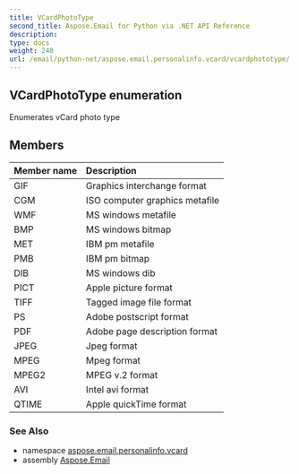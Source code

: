```yaml
---
title: VCardPhotoType
second_title: Aspose.Email for Python via .NET API Reference
description: 
type: docs
weight: 240
url: /email/python-net/aspose.email.personalinfo.vcard/vcardphototype/
---
```


## VCardPhotoType enumeration

Enumerates vCard photo type

## Members
| Member name | Description |
| :- | :- |
|GIF|Graphics interchange format|
|CGM|ISO computer graphics metafile|
|WMF|MS windows metafile|
|BMP|MS windows bitmap|
|MET|IBM pm metafile|
|PMB|IBM pm bitmap|
|DIB|MS windows dib|
|PICT|Apple picture format|
|TIFF|Tagged image file format|
|PS|Adobe postscript format|
|PDF|Adobe page description format|
|JPEG|Jpeg format|
|MPEG|Mpeg format|
|MPEG2|MPEG v.2 format|
|AVI|Intel avi format|
|QTIME|Apple quickTime format|

### See Also

* namespace [aspose.email.personalinfo.vcard](/email/python-net/aspose.email.personalinfo.vcard/)
* assembly [Aspose.Email](/slides/python-net/)

